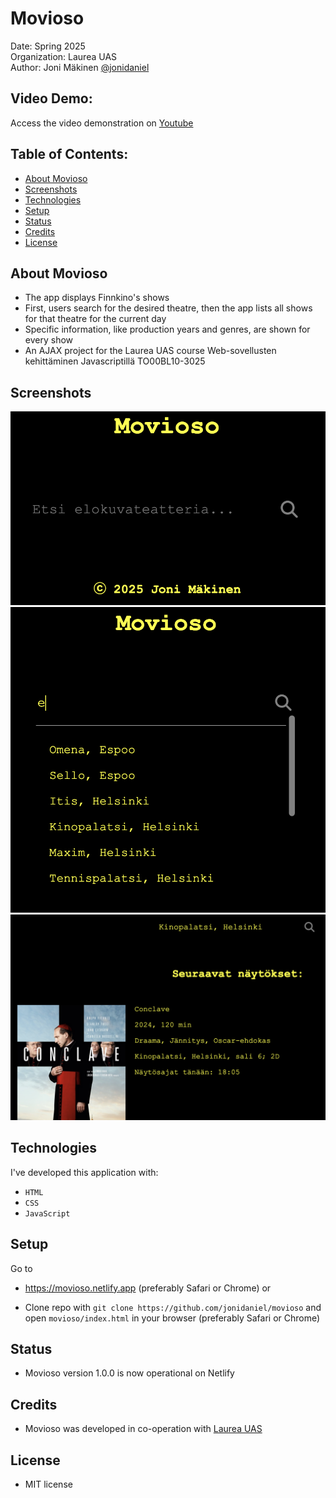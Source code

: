 # Movioso

Date: Spring 2025\
Organization: Laurea UAS\
Author: Joni Mäkinen [@jonidaniel](https://github.com/jonidaniel)

## Video Demo:

Access the video demonstration on [Youtube](https://youtu.be/eIdb0tUxCF0)

## Table of Contents:

- [About Movioso](#about-movioso)
- [Screenshots](#screenshots)
- [Technologies](#technologies)
- [Setup](#setup)
- [Status](#status)
- [Credits](#credits)
- [License](#license)

## About Movioso

- The app displays Finnkino's shows
- First, users search for the desired theatre, then the app lists all shows for that theatre for the current day
- Specific information, like production years and genres, are shown for every show
- An AJAX project for the Laurea UAS course Web-sovellusten kehittäminen Javascriptillä TO00BL10-3025

## Screenshots

![](screenshots/ss01.png?raw=true)
![](screenshots/ss02.png?raw=true)
![](screenshots/ss03.png?raw=true)

## Technologies

I've developed this application with:

- `HTML`
- `CSS`
- `JavaScript`

## Setup

Go to

- https://movioso.netlify.app (preferably Safari or Chrome) or

- Clone repo with `git clone https://github.com/jonidaniel/movioso` and open `movioso/index.html` in your browser (preferably Safari or Chrome)

## Status

- Movioso version 1.0.0 is now operational on Netlify

## Credits

- Movioso was developed in co-operation with [Laurea UAS](https://www.laurea.fi)

## License

- MIT license
